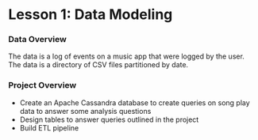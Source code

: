 # Lesson 1: Data Modeling

### Data Overview
The data is a log of events on a music app that were logged by the  user. The data is a directory of CSV files partitioned by date.

### Project Overview
* Create an Apache Cassandra database to create queries on song play data to answer some analysis questions
* Design tables to answer queries outlined in the project
* Build ETL pipeline